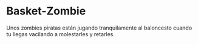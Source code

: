 # Basket-Zombie
Unos zombies piratas están jugando tranquilamente al baloncesto cuando tu llegas vacilando a molestarles y retarles.
